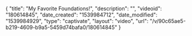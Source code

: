 {
    "title": "My Favorite Foundations!",
    "description": "",
    "videoid": "180614845",
    "date_created": "1539984712",
    "date_modified": "1539984929",
    "type": "captivate",
    "layout": "video",
    "url": "\/v\/90c65ae5-b219-4609-b9a5-5459d74bafa0\/180614845"
}